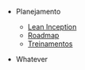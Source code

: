 - Planejamento
  - [Lean Inception](lean-inception.md)
  - [Roadmap](roadmap.md)
  - [Treinamentos](treinamentos.md)

- Whatever